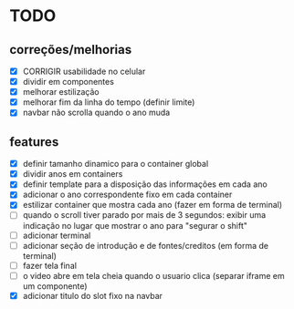 # TODO

## correções/melhorias
- [x] CORRIGIR usabilidade no celular 
- [x] dividir em componentes
- [x] melhorar estilização
- [x] melhorar fim da linha do tempo (definir limite)
- [x] navbar não scrolla quando o ano muda

## features
- [x] definir tamanho dinamico para o container global
- [x] dividir anos em containers
- [x] definir template para a disposição das informações em cada ano
- [x] adicionar o ano correspondente fixo em cada container
- [x] estilizar container que mostra cada ano (fazer em forma de terminal)
- [ ] quando o scroll tiver parado por mais de 3 segundos: exibir uma indicação no lugar que mostrar o ano para "segurar o shift"
- [ ] adicionar terminal 
- [ ] adicionar seção de introdução e de fontes/creditos (em forma de terminal)
- [ ] fazer tela final
- [ ] o video abre em tela cheia quando o usuario clica (separar iframe em um componente)
- [x] adicionar titulo do slot fixo na navbar
